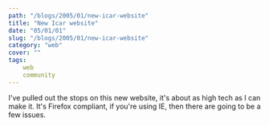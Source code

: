 ```yaml
---
path: "/blogs/2005/01/new-icar-website"
title: "New Icar website"
date: "05/01/01"
slug: "/blogs/2005/01/new-icar-website"
category: "web"
cover: ""
tags:
    web
    community
---
```

I've pulled out the stops on this new website, it's about as high tech as I can make it. It's Firefox compliant, if you're using IE, then there are going to be a few issues.